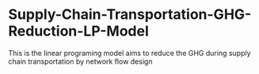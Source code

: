# Supply-Chain-Transportation-GHG-Reduction-LP-Model
This is the linear programing model aims to reduce the GHG during supply chain transportation by network flow design
